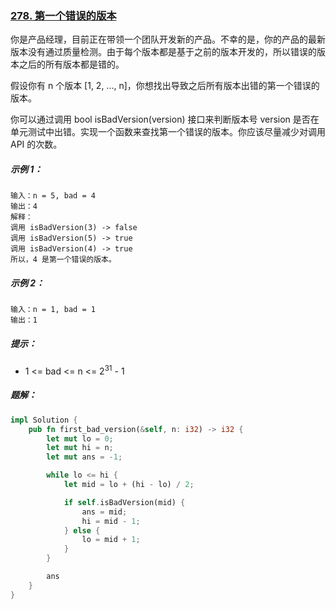 ### [278. 第一个错误的版本](https://leetcode.cn/problems/first-bad-version/)
你是产品经理，目前正在带领一个团队开发新的产品。不幸的是，你的产品的最新版本没有通过质量检测。由于每个版本都是基于之前的版本开发的，所以错误的版本之后的所有版本都是错的。

假设你有 n 个版本 [1, 2, ..., n]，你想找出导致之后所有版本出错的第一个错误的版本。

你可以通过调用 bool isBadVersion(version) 接口来判断版本号 version 是否在单元测试中出错。实现一个函数来查找第一个错误的版本。你应该尽量减少对调用 API 的次数。


##### 示例 1：
```
输入：n = 5, bad = 4
输出：4
解释：
调用 isBadVersion(3) -> false
调用 isBadVersion(5) -> true
调用 isBadVersion(4) -> true
所以，4 是第一个错误的版本。
```

##### 示例 2：
```
输入：n = 1, bad = 1
输出：1
```

##### 提示：
- 1 <= bad <= n <= 2<sup>31</sup> - 1

##### 题解：
```rust
impl Solution {
    pub fn first_bad_version(&self, n: i32) -> i32 {
		let mut lo = 0;
        let mut hi = n;
        let mut ans = -1;

        while lo <= hi {
            let mid = lo + (hi - lo) / 2;

            if self.isBadVersion(mid) {
                ans = mid;
                hi = mid - 1;
            } else {
                lo = mid + 1;
            }
        }

        ans
    }
}
```
